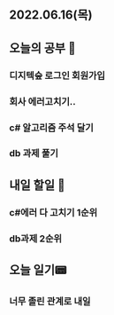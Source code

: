 ## 2022.06.16(목)

## 오늘의 공부 🎉
### 디지텍숲 로그인 회원가입
### 회사 에러고치기..
### c# 알고리즘 주석 달기
### db 과제 풀기

## 내일 할일 🎯
### c#에러 다 고치기 1순위
### db과제 2순위

## 오늘 일기📟
### 너무 졸린 관계로 내일
